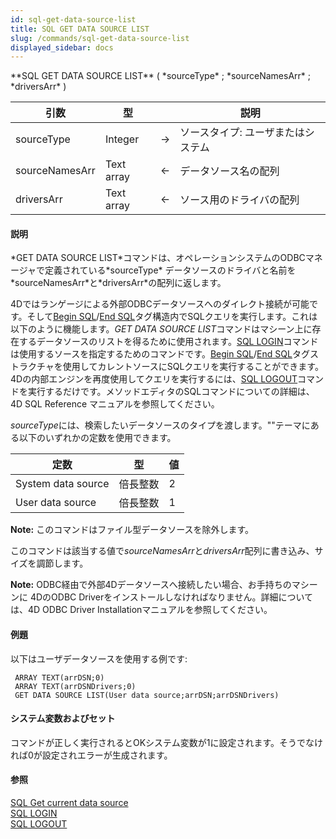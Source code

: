 ```yaml
---
id: sql-get-data-source-list
title: SQL GET DATA SOURCE LIST
slug: /commands/sql-get-data-source-list
displayed_sidebar: docs
---
```


<!--REF #_command_.SQL GET DATA SOURCE LIST.Syntax-->**SQL GET DATA SOURCE LIST** ( *sourceType* ; *sourceNamesArr* ; *driversArr* )<!-- END REF-->
<!--REF #_command_.SQL GET DATA SOURCE LIST.Params-->
| 引数 | 型 |  | 説明 |
| --- | --- | --- | --- |
| sourceType | Integer | &rarr; | ソースタイプ: ユーザまたはシステム |
| sourceNamesArr | Text array | &larr; | データソース名の配列 |
| driversArr | Text array | &larr; | ソース用のドライバの配列 |

<!-- END REF-->

#### 説明 

<!--REF #_command_.SQL GET DATA SOURCE LIST.Summary-->*GET DATA SOURCE LIST*コマンドは、オペレーションシステムのODBCマネージャで定義されている*sourceType* データソースのドライバと名前を*sourceNamesArr*と*driversArr*の配列に返します。<!-- END REF-->

4Dではランゲージによる外部ODBCデータソースへのダイレクト接続が可能です。そして[Begin SQL](begin-sql.md "Begin SQL")/[End SQL](end-sql.md "End SQL")タグ構造内でSQLクエリを実行します。これは以下のように機能します。*GET DATA SOURCE LIST*コマンドはマシーン上に存在するデータソースのリストを得るために使用されます。[SQL LOGIN](sql-login.md "SQL LOGIN")コマンドは使用するソースを指定するためのコマンドです。[Begin SQL](begin-sql.md "Begin SQL")/[End SQL](end-sql.md "End SQL")タグストラクチャを使用してカレントソースにSQLクエリを実行することができます。4Dの内部エンジンを再度使用してクエリを実行するには、[SQL LOGOUT](sql-logout.md "SQL LOGOUT")コマンドを実行するだけです。メソッドエディタのSQLコマンドについての詳細は、4D SQL Reference マニュアルを参照してください。

*sourceType*には、検索したいデータソースのタイプを渡します。""テーマにある以下のいずれかの定数を使用できます。

| 定数                 | 型    | 値 |
| ------------------ | ---- | - |
| System data source | 倍長整数 | 2 |
| User data source   | 倍長整数 | 1 |

**Note:** このコマンドはファイル型データソースを除外します。

このコマンドは該当する値で*sourceNamesArr*と*driversArr*配列に書き込み、サイズを調節します。

**Note:** ODBC経由で外部4Dデータソースへ接続したい場合、お手持ちのマシーンに 4DのODBC Driverをインストールしなければなりません。詳細については、4D ODBC Driver Installationマニュアルを参照してください。

#### 例題 

以下はユーザデータソースを使用する例です:

```4d
 ARRAY TEXT(arrDSN;0)
 ARRAY TEXT(arrDSNDrivers;0)
 GET DATA SOURCE LIST(User data source;arrDSN;arrDSNDrivers)
```

#### システム変数およびセット 

コマンドが正しく実行されるとOKシステム変数が1に設定されます。そうでなければ0が設定されエラーが生成されます。

#### 参照 

[SQL Get current data source](sql-get-current-data-source.md)  
[SQL LOGIN](sql-login.md)  
[SQL LOGOUT](sql-logout.md)  